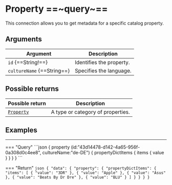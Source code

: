 # Property ==~query~==

This connection allows you to get metadata for a specific catalog property.

## Arguments

| Argument                   	| Description              	|
|----------------------------	|--------------------------	|
| `id` {==String!==}        	| Identifies the property. 	|
| `cultureName` {==String==} 	| Specifies the language.  	|

## Possible returns

| Possible return                                	| Description                       	|
|------------------------------------------------	|------------------------------------	|
| [`Property`](../objects/Property/Property.md) 	| A type or category of properties.  	|

## Examples
<hr />
=== "Query"
    ```json
    {
      property (id:"43d14478-d142-4a65-956f-0a308d0c4ee8", cultureName:"de-DE")
      {
        propertyDictItems
        {
          items
          {
            value
          }
        }
      }
    }
    ```

=== "Return"
    ```json
    {
      "data": {
        "property": {
          "propertyDictItems": {
            "items": [
              {
                "value": "3DR"
              },
              {
                "value": "Apple"
              },
              {
                "value": "Asus"
              },
              {
                "value": "Beats By Dr Dre"
              },
              {
                "value": "BLU"
              }
            ]
          }
        }
      }
    }
    ```